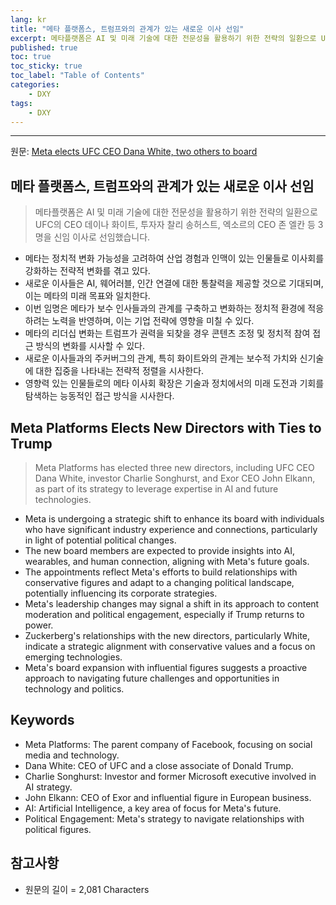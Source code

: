 ```yaml
---
lang: kr
title: "메타 플랫폼스, 트럼프와의 관계가 있는 새로운 이사 선임"
excerpt: 메타플랫폼은 AI 및 미래 기술에 대한 전문성을 활용하기 위한 전략의 일환으로 UFC의 CEO 데이나 화이트, 투자자 찰리 송허스트, 엑소르의 CEO 존 엘칸 등 3명을 신임 이사로 선임했습니다.
published: true
toc: true
toc_sticky: true
toc_label: "Table of Contents"
categories:
    - DXY
tags:
    - DXY
---
```


---

  원문: [Meta elects UFC CEO Dana White, two others to board](https://www.investing.com/news/stock-market-news/meta-elects-ufc-ceo-dana-white-two-others-to-board-3798805)

## 메타 플랫폼스, 트럼프와의 관계가 있는 새로운 이사 선임

> 메타플랫폼은 AI 및 미래 기술에 대한 전문성을 활용하기 위한 전략의 일환으로 UFC의 CEO 데이나 화이트, 투자자 찰리 송허스트, 엑소르의 CEO 존 엘칸 등 3명을 신임 이사로 선임했습니다.


- 메타는 정치적 변화 가능성을 고려하여 산업 경험과 인맥이 있는 인물들로 이사회를 강화하는 전략적 변화를 겪고 있다.
- 새로운 이사들은 AI, 웨어러블, 인간 연결에 대한 통찰력을 제공할 것으로 기대되며, 이는 메타의 미래 목표와 일치한다.
- 이번 임명은 메타가 보수 인사들과의 관계를 구축하고 변화하는 정치적 환경에 적응하려는 노력을 반영하며, 이는 기업 전략에 영향을 미칠 수 있다.
- 메타의 리더십 변화는 트럼프가 권력을 되찾을 경우 콘텐츠 조정 및 정치적 참여 접근 방식의 변화를 시사할 수 있다.
- 새로운 이사들과의 주커버그의 관계, 특히 화이트와의 관계는 보수적 가치와 신기술에 대한 집중을 나타내는 전략적 정렬을 시사한다.
- 영향력 있는 인물들로의 메타 이사회 확장은 기술과 정치에서의 미래 도전과 기회를 탐색하는 능동적인 접근 방식을 시사한다.

## Meta Platforms Elects New Directors with Ties to Trump

> Meta Platforms has elected three new directors, including UFC CEO Dana White, investor Charlie Songhurst, and Exor CEO John Elkann, as part of its strategy to leverage expertise in AI and future technologies.


- Meta is undergoing a strategic shift to enhance its board with individuals who have significant industry experience and connections, particularly in light of potential political changes.
- The new board members are expected to provide insights into AI, wearables, and human connection, aligning with Meta's future goals.
- The appointments reflect Meta's efforts to build relationships with conservative figures and adapt to a changing political landscape, potentially influencing its corporate strategies.
- Meta's leadership changes may signal a shift in its approach to content moderation and political engagement, especially if Trump returns to power.
- Zuckerberg's relationships with the new directors, particularly White, indicate a strategic alignment with conservative values and a focus on emerging technologies.
- Meta's board expansion with influential figures suggests a proactive approach to navigating future challenges and opportunities in technology and politics.

## Keywords

- Meta Platforms: The parent company of Facebook, focusing on social media and technology.
- Dana White: CEO of UFC and a close associate of Donald Trump.
- Charlie Songhurst: Investor and former Microsoft executive involved in AI strategy.
- John Elkann: CEO of Exor and influential figure in European business.
- AI: Artificial Intelligence, a key area of focus for Meta's future.
- Political Engagement: Meta's strategy to navigate relationships with political figures.

## 참고사항

- 원문의 길이 = 2,081 Characters

